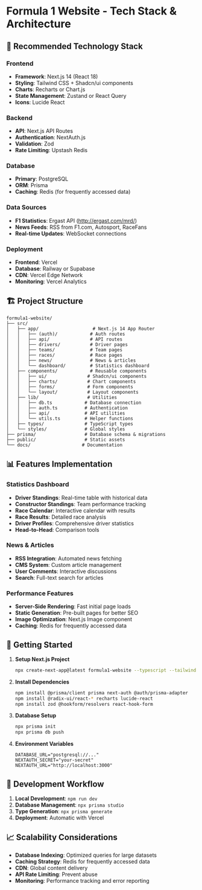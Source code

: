 # Formula 1 Website - Tech Stack & Architecture

## 🎯 Recommended Technology Stack

### Frontend
- **Framework**: Next.js 14 (React 18)
- **Styling**: Tailwind CSS + Shadcn/ui components
- **Charts**: Recharts or Chart.js
- **State Management**: Zustand or React Query
- **Icons**: Lucide React

### Backend
- **API**: Next.js API Routes
- **Authentication**: NextAuth.js
- **Validation**: Zod
- **Rate Limiting**: Upstash Redis

### Database
- **Primary**: PostgreSQL
- **ORM**: Prisma
- **Caching**: Redis (for frequently accessed data)

### Data Sources
- **F1 Statistics**: Ergast API (http://ergast.com/mrd/)
- **News Feeds**: RSS from F1.com, Autosport, RaceFans
- **Real-time Updates**: WebSocket connections

### Deployment
- **Frontend**: Vercel
- **Database**: Railway or Supabase
- **CDN**: Vercel Edge Network
- **Monitoring**: Vercel Analytics

## 🏗️ Project Structure

```
formula1-website/
├── src/
│   ├── app/                    # Next.js 14 App Router
│   │   ├── (auth)/            # Auth routes
│   │   ├── api/               # API routes
│   │   ├── drivers/           # Driver pages
│   │   ├── teams/             # Team pages
│   │   ├── races/             # Race pages
│   │   ├── news/              # News & articles
│   │   └── dashboard/         # Statistics dashboard
│   ├── components/            # Reusable components
│   │   ├── ui/               # Shadcn/ui components
│   │   ├── charts/           # Chart components
│   │   ├── forms/            # Form components
│   │   └── layout/           # Layout components
│   ├── lib/                  # Utilities
│   │   ├── db.ts            # Database connection
│   │   ├── auth.ts          # Authentication
│   │   ├── api/             # API utilities
│   │   └── utils.ts         # Helper functions
│   ├── types/               # TypeScript types
│   └── styles/              # Global styles
├── prisma/                  # Database schema & migrations
├── public/                  # Static assets
└── docs/                   # Documentation
```

## 📊 Features Implementation

### Statistics Dashboard
- **Driver Standings**: Real-time table with historical data
- **Constructor Standings**: Team performance tracking
- **Race Calendar**: Interactive calendar with results
- **Race Results**: Detailed race analysis
- **Driver Profiles**: Comprehensive driver statistics
- **Head-to-Head**: Comparison tools

### News & Articles
- **RSS Integration**: Automated news fetching
- **CMS System**: Custom article management
- **User Comments**: Interactive discussions
- **Search**: Full-text search for articles

### Performance Features
- **Server-Side Rendering**: Fast initial page loads
- **Static Generation**: Pre-built pages for better SEO
- **Image Optimization**: Next.js Image component
- **Caching**: Redis for frequently accessed data

## 🚀 Getting Started

1. **Setup Next.js Project**
   ```bash
   npx create-next-app@latest formula1-website --typescript --tailwind --eslint
   ```

2. **Install Dependencies**
   ```bash
   npm install @prisma/client prisma next-auth @auth/prisma-adapter
   npm install @radix-ui/react-* recharts lucide-react
   npm install zod @hookform/resolvers react-hook-form
   ```

3. **Database Setup**
   ```bash
   npx prisma init
   npx prisma db push
   ```

4. **Environment Variables**
   ```env
   DATABASE_URL="postgresql://..."
   NEXTAUTH_SECRET="your-secret"
   NEXTAUTH_URL="http://localhost:3000"
   ```

## 🔧 Development Workflow

1. **Local Development**: `npm run dev`
2. **Database Management**: `npx prisma studio`
3. **Type Generation**: `npx prisma generate`
4. **Deployment**: Automatic with Vercel

## 📈 Scalability Considerations

- **Database Indexing**: Optimized queries for large datasets
- **Caching Strategy**: Redis for frequently accessed data
- **CDN**: Global content delivery
- **API Rate Limiting**: Prevent abuse
- **Monitoring**: Performance tracking and error reporting
